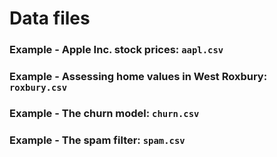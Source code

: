 # Data files

### Example - Apple Inc. stock prices: `aapl.csv`

### Example - Assessing home values in West Roxbury: `roxbury.csv`

### Example - The churn model: `churn.csv`

### Example - The spam filter: `spam.csv`
